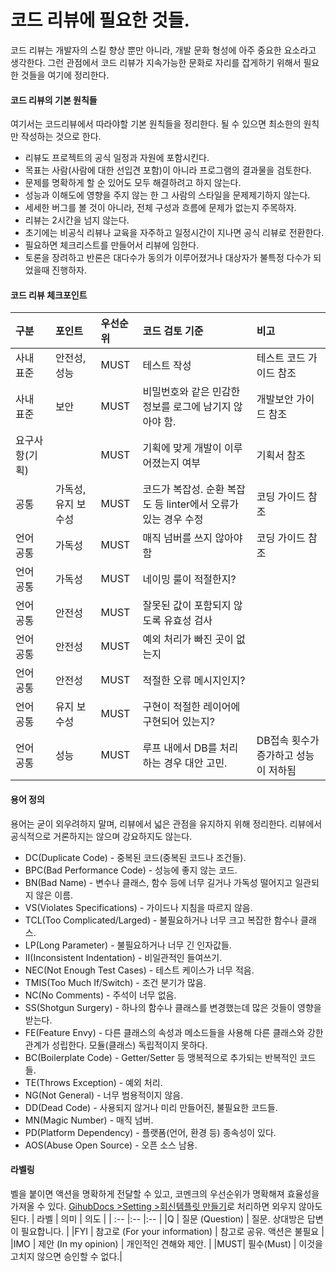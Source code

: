 코드 리뷰에 필요한 것들.
======================
코드 리뷰는 개발자의 스킬 향상 뿐만 아니라, 개발 문화 형성에 아주 중요한 요소라고 생각한다. 그런 관점에서 코드 리뷰가 지속가능한 문화로 자리를 잡게하기 위해서 필요한 것들을 여기에 정리한다.

#### 코드 리뷰의 기본 원칙들
여기서는 코드리뷰에서 따라야할 기본 원칙들을 정리한다. 될 수 있으면 최소한의 원칙만 작성하는 것으로 한다.

- 리뷰도 프로젝트의 공식 일정과 자원에 포함시킨다.
- 목표는 사람(사람에 대한 선입견 포함)이 아니라 프로그램의 결과물을 검토한다.
- 문제를 명확하게 할 순 있어도 모두 해결하려고 하지 않는다.
- 성능과 이해도에 영향을 주지 않는 한 그 사람의 스타일을 문제제기하지 않는다.
- 세세한 버그를 볼 것이 아니라, 전체 구성과 흐름에 문제가 없는지 주목하자.
- 리뷰는 2시간을 넘지 않는다.
- 초기에는 비공식 리뷰나 교육을 자주하고 일정시간이 지나면 공식 리뷰로 전환한다.
- 필요하면 체크리스트를 만들어서 리뷰에 임한다.
- 토론을 장려하고 반론은 대다수가 동의가 이루어졌거나 대상자가 불특정 다수가 되었을때 진행하자.

#### 코드 리뷰 체크포인트
 
| 구분	        | 포인트           | 우선순위  | 코드 검토 기준	                                      | 비고                        |
| :---------- | :-------------- | :----- | :------------------------------------------------- | :------------------------  |
| 사내 표준	    | 안전성, 성능	      | MUST	 | 테스트 작성	                                          | 테스트 코드 가이드 참조          |
| 사내 표준	    | 보안	            | MUST	 | 비밀번호와 같은 민감한 정보를 로그에 남기지 않아야 함.          | 개발보안 가이드 참조            |
| 요구사항(기획)  |                 | MUST	 | 기획에 맞게 개발이 이루어졌는지 여부	                      | 기획서 참조                   |
| 공통	        | 가독성, 유지 보수성  | MUST	 | 코드가 복잡성.	순환 복잡도 등 linter에서 오류가 있는 경우 수정 | 코딩 가이드 참조               |
| 언어 공통	    | 가독성	          | MUST	 | 매직 넘버를 쓰지 않아야 함	                              | 코딩 가이드 참조                |
| 언어 공통	    | 가독성	          | MUST	 | 네이밍 룰이 적절한지?                                   |                             |	
| 언어 공통	    | 안전성	          | MUST	 | 잘못된 값이 포함되지 않도록 유효성 검사	                    |                             |
| 언어 공통	    | 안전성	          | MUST	 | 예외 처리가 빠진 곳이 없는지                              |                             |
| 언어 공통	    | 안전성	          | MUST	 | 적절한 오류 메시지인지?                                  |                             |
| 언어 공통	    | 유지 보수성	      | MUST	 | 구현이 적절한 레이어에 구현되어 있는지?                      |                             |
| 언어 공통	    | 성능             | MUST	 | 루프 내에서 DB를 처리하는 경우 대안 고민.	                  | DB접속 횟수가 증가하고 성능이 저하됨 |

#### 용어 정의
용어는 굳이 외우려하지 말며, 리뷰에서 넓은 관점을 유지하지 위해 정리한다. 리뷰에서 공식적으로 거론하지는 않으며 강요하지도 않는다.

- DC(Duplicate Code) - 중복된 코드(중복된 코드나 조건들).
- BPC(Bad Performance Code) - 성능에 좋지 않는 코드.
- BN(Bad Name) - 변수나 클래스, 함수 등에 너무 길거나 가독성 떨어지고 일관되지 않은 이름.
- VS(Violates Specifications) - 가이드나 지침을 따르지 않음.
- TCL(Too Complicated/Larged) - 불필요하거나 너무 크고 복잡한 함수나 클래스.
- LP(Long Parameter) - 불필요하거나 너무 긴 인자값들.
- II(Inconsistent Indentation) - 비일관적인 들여쓰기.
- NEC(Not Enough Test Cases) - 테스트 케이스가 너무 적음.
- TMIS(Too Much If/Switch) - 조건 분기가 많음.
- NC(No Comments) - 주석이 너무 없음.
- SS(Shotgun Surgery) - 하나의 함수나 클래스를 변경했는데 많은 것들이 영향을 받는다.
- FE(Feature Envy) - 다른 클래스의 속성과 메소드들을 사용해 다른 클래스와 강한 관계가 성립한다. 모듈(클래스) 독립적이지 못하다.
- BC(Boilerplate Code) - Getter/Setter 등 맹복적으로 추가되는 반복적인 코드들.
- TE(Throws Exception) - 예외 처리.
- NG(Not General) - 너무 범용적이지 않음.
- DD(Dead Code) - 사용되지 않거나 미리 만들어진, 불필요한 코드들.
- MN(Magic Number) - 매직 넘버.
- PD(Platform Dependency) - 플랫폼(언어, 환경 등) 종속성이 있다.
- AOS(Abuse Open Source) - 오픈 소스 남용.

#### 라벨링
벨을 붙이면 액션을 명확하게 전달할 수 있고, 코멘크의 우선순위가 명확해져 효율성을 가져올 수 있다. [GihubDocs >Setting >회신템플릿 만들기](https://docs.github.com/ja/get-started/writing-on-github/working-with-saved-replies/creating-a-saved-reply)로 처리하면 외우지 않아도 된다.
| 라벨 | 의미                        | 의도                        |
| :-- |:--                         |:--                         |
|Q   | 질문 (Question)              | 질문. 상대방은 답변이 필요합니다.  |
|FYI | 참고로 (For your information) | 참고로 공유. 액션은 불필요       |
|IMO | 제안 (In my opinion)         | 개인적인 견해와 제안.            |
|MUST| 필수(Must)                   | 이것을 고치지 않으면 승인할 수 없다.|
